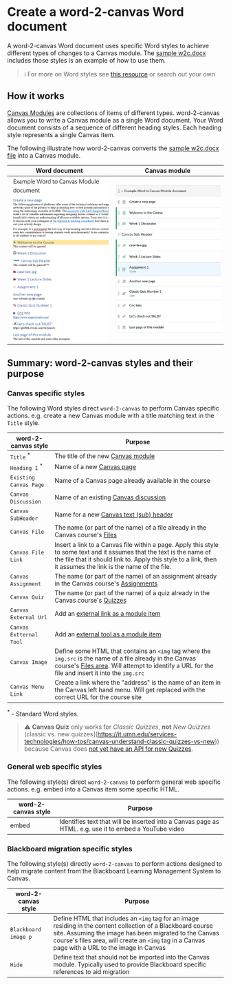 # Create a word-2-canvas Word document

A word-2-canvas Word document uses specific Word styles to achieve different types of changes to a Canvas module. The [sample w2c.docx](https://github.com/djplaner/word-to-canvas-module/raw/main/sample%20w2c.docx) includes those styles is an example of how to use them.

> :information_source: For more on Word styles see [this resource](https://shaunakelly.com/word/styles/tipsonstyles.html) or search out your own

## How it works

[Canvas Modules](https://community.canvaslms.com/t5/Canvas-Basics-Guide/What-are-Modules/ta-p/6) are collections of items of different types. word-2-canvas allows you to write a Canvas module as a single Word document. Your Word document consists of a sequence of different heading styles. Each heading style represents a single Canvas item. 

The following illustrate how word-2-canvas converts the [sample w2c.docx file](https://github.com/djplaner/word-to-canvas-module/raw/main/sample%20w2c.docx) into a Canvas module.

| Word document | Canvas module |
|--------------|---------------|
|  ![sample w2c.docx Word document](images/word-document.png)  | ![Equivalent Canvas Module](images/example-module.png)             |

## Summary: word-2-canvas styles and their purpose

### Canvas specific styles

The following Word styles direct `word-2-canvas` to perform Canvas specific actions. e.g. create a new Canvas module with a title matching text in the `Title` style.

| word-2-canvas style | Purpose |
| ------------------ | ------- |
| `Title` <sup>*</sup> | The title of the new [Canvas module](https://community.canvaslms.com/t5/Canvas-Basics-Guide/What-are-Modules/ta-p/6) |
| `Heading 1` <sup>*</sup>| Name of a new [Canvas page](https://community.canvaslms.com/t5/Canvas-Basics-Guide/What-are-Pages/ta-p/5) |
| `Existing Canvas Page` | Name of a Canvas page already available in the course |
| `Canvas Discussion` | Name of an existing [Canvas discussion](https://community.canvaslms.com/t5/Canvas-Basics-Guide/What-are-Discussions/ta-p/3) |
| `Canvas SubHeader` | Name for a new [Canvas text (sub) header](https://community.canvaslms.com/t5/Instructor-Guide/How-do-I-add-a-text-header-as-a-module-item/ta-p/1208) |
| `Canvas File` | The name (or part of the name) of a file already in the Canvas course's [Files](https://community.canvaslms.com/t5/Canvas-Basics-Guide/What-are-Files/ta-p/7) |
| `Canvas File Link` | Insert a link to a Canvas file within a page. Apply this style to some text and it assumes that the text is the name of the file that it should link to. Apply this style to a link, then it assumes the link is the name of the file. |
| `Canvas Assignment` | The name (or part of the name) of an assignment already in the Canvas course's [Assignments](https://community.canvaslms.com/t5/Canvas-Basics-Guide/What-are-Assignments/ta-p/9) | 
| `Canvas Quiz` | The name (or part of the name) of a quiz already in the Canvas course's [Quizzes](https://community.canvaslms.com/t5/Canvas-Basics-Guide/What-are-Quizzes/ta-p/68)  |
| `Canvas External Url` | Add an [external link as a module item](https://community.canvaslms.com/t5/Instructor-Guide/How-do-I-add-an-external-URL-as-a-module-item/ta-p/967) |
| `Canvas Extternal Tool` | Add an [external tool as a module item](https://community.canvaslms.com/t5/Instructor-Guide/How-do-I-add-an-external-tool-as-a-module-item/ta-p/1146) |
| `Canvas Image` | Define some HTML that contains an `<img` tag where the `img.src` is the name of a file already in the Canvas course's [Files area](https://community.canvaslms.com/t5/Canvas-Basics-Guide/What-are-Files/ta-p/7). Will attempt to identify a URL for the file and insert it into the `img.src` |
| `Canvas Menu Link` | Create a link where the "address" is the name of an item in the Canvas left hand menu. Will get replaced with the correct URL for the course site |


<sup>*</sup> - Standard Word styles.

> :warning: **Canvas Quiz** only works for _Classic Quizzes_, **not** _New Quizzes_ (classic vs. new quizzes](https://it.umn.edu/services-technologies/how-tos/canvas-understand-classic-quizzes-vs-new)) because Canvas does [not yet have an API for new Quizzes](https://community.canvaslms.com/t5/Canvas-Question-Forum/QUIZZES-NEXT-API/m-p/140850/highlight/true#M56387).

### General web specific styles

The following style(s) direct `word-2-canvas` to perform general web specific actions. e.g. embed into a Canvas item some specific HTML.

| word-2-canvas style | Purpose |
| ------------------ | ------- |
| embed | Identifies text that will be inserted into a Canvas page as HTML. e.g. use it to embed a YouTube video | 

### Blackboard migration specific styles

The following style(s) directly `word-2-canvas` to perform actions designed to help migrate content from the Blackboard Learning Management System to Canvas.

| word-2-canvas style | Purpose |
| ------------------ | ------- |
| `Blackboard image p` | Define HTML that includes an `<img` tag for an image residing in the content collection of a Blackboard course site. Assuming the image has been migrated to the Canvas course's files area, will create an `<img` tag in a Canvas page with a URL to the image in Canvas   |
| `Hide` | Define text that should not be imported into the Canvas module. Typically used to provide Blackboard specific references to aid migration |